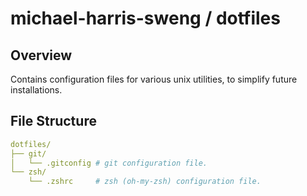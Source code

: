 # michael-harris-sweng / dotfiles

## Overview
Contains configuration files for various unix utilities, to simplify future installations.

## File Structure
```YAML
dotfiles/
├── git/
│   └── .gitconfig # git configuration file.
└── zsh/
    └── .zshrc     # zsh (oh-my-zsh) configuration file.
```
